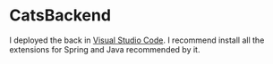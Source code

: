 # CatsBackend

I deployed the back in [Visual Studio Code](https://code.visualstudio.com/).
I recommend install all the extensions for Spring and Java recommended by it. 

